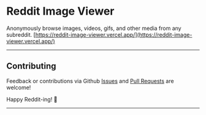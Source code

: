 # Reddit Image Viewer

Anonymously browse images, videos, gifs, and other media from any subreddit. [https://reddit-image-viewer.vercel.app/](https://reddit-image-viewer.vercel.app/)

---

## Contributing

Feedback or contributions via Github [Issues](https://github.com/gregrickaby/reddit-image-viewer/issues) and [Pull Requests](https://github.com/gregrickaby/reddit-image-viewer/pulls) are welcome!

Happy Reddit-ing! 🍻

---
